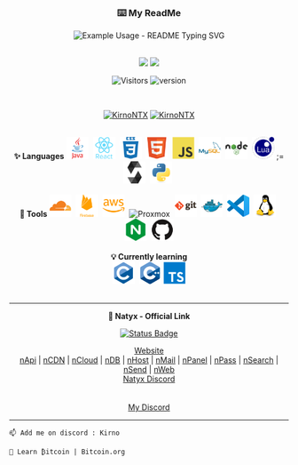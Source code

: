 <!-- Header -->
<p align="center">
  <h3 align="center">⌨️ My ReadMe</h3>
</p>
<p align="center">
  <img src="https://readme-typing-svg.demolab.com/?lines=Hi+I'm+Kirno;Welcome+on+my+Github&font=Fira%20Code&center=true&width=380&height=50&duration=4000&pause=1000" alt="Example Usage - README Typing SVG">
</p>

<!-- Tag & icon -->
<br>
<div id="header" align="center">
  <img src="https://media.giphy.com/media/M9gbBd9nbDrOTu1Mqx/giphy.gif" width="100"/>
  <img src="https://natyx.net/assets/img/logo.webp" width="100">
</div>
<div align="center">

  ![Visitors](https://visitor-badge.laobi.icu/badge?page_id=KirnoDEV)</a>
  ![version](https://img.shields.io/badge/version-1.8.2-blue)</a>
</div>

<!-- Stat widget -->
<br>
<p align="center">
  <a href="https://natyx.net"><img src="https://streak-stats.demolab.com?user=KirnoNTX&theme=transparent" alt="KirnoNTX" /></a>
  <a href="https://natyx.net"><img src="https://github-readme-stats.vercel.app/api?username=KirnoNTX&theme=transparent&show_icons=true&locale=en" alt="KirnoNTX" /></a>
</p>

<!-- What i can do icon Languages -->
<br>
<div id="i-can-do" align="center">
  <strong>✨ Languages</strong>
  <img src="https://github.com/devicons/devicon/blob/master/icons/java/java-original-wordmark.svg" title="Java" alt="Java" width="40" height="40"/>&nbsp;
  <img src="https://github.com/devicons/devicon/blob/master/icons/react/react-original-wordmark.svg" title="React" alt="React" width="40" height="40"/>&nbsp;
  <img src="https://github.com/devicons/devicon/blob/master/icons/css3/css3-plain-wordmark.svg"  title="CSS3" alt="CSS" width="40" height="40"/>&nbsp;
  <img src="https://github.com/devicons/devicon/blob/master/icons/html5/html5-original.svg" title="HTML5" alt="HTML" width="40" height="40"/>&nbsp;
  <img src="https://github.com/devicons/devicon/blob/master/icons/javascript/javascript-original.svg" title="JavaScript" alt="JavaScript" width="40" height="40"/>&nbsp;
  <img src="https://github.com/devicons/devicon/blob/master/icons/mysql/mysql-original-wordmark.svg" title="MySQL"  alt="MySQL" width="40" height="40"/>&nbsp;
  <img src="https://github.com/devicons/devicon/blob/master/icons/nodejs/nodejs-original-wordmark.svg" title="NodeJS" alt="NodeJS" width="40" height="40"/>&nbsp;
  <img src="https://github.com/devicons/devicon/blob/master/icons/lua/lua-original.svg" title="Lua" alt="Lua" width="40" height="40"/>&nbsp;;=
  <img src="https://github.com/devicons/devicon/blob/master/icons/solidity/solidity-original.svg" title="Solidity" alt="Solidity" width="40" height="40"/>&nbsp;
  <img src="https://github.com/devicons/devicon/blob/master/icons/python/python-original.svg" title="Python" alt="Python" width="40" height="40"/>&nbsp;
</div>

<!-- What i can do icon Tools -->
<br>
<div id="i-can-do" align="center">
  <strong>🔧 Tools</strong>
  <img src="https://github.com/devicons/devicon/blob/master/icons/cloudflare/cloudflare-original.svg" title="Cloudflare" alt="Cloudflare" width="40" height="40"/>&nbsp;
  <img src="https://github.com/devicons/devicon/blob/master/icons/firebase/firebase-plain-wordmark.svg" title="Firebase" alt="Firebase" width="40" height="40"/>&nbsp;
  <img src="https://github.com/devicons/devicon/blob/master/icons/amazonwebservices/amazonwebservices-plain-wordmark.svg" title="AWS" alt="AWS" width="40" height="40"/>&nbsp;
  <img src="https://ncdn.natyx.net/jOzO5/gh-proxmox/raw.png" title="Proxmox" alt="Proxmox" width="40" height="40"/>&nbsp;
  <img src="https://github.com/devicons/devicon/blob/master/icons/git/git-original-wordmark.svg" title="Git" alt="Git" width="40" height="40"/>&nbsp;
  <img src="https://github.com/devicons/devicon/blob/master/icons/docker/docker-original.svg" title="Docker" alt="Docker" width="40" height="40"/>&nbsp;
  <img src="https://github.com/devicons/devicon/blob/master/icons/vscode/vscode-original.svg" title="VS Code" alt="VS Code" width="40" height="40"/>&nbsp;
  <img src="https://github.com/devicons/devicon/blob/master/icons/linux/linux-original.svg" title="Linux" alt="Linux" width="40" height="40"/>&nbsp;
  <img src="https://github.com/devicons/devicon/blob/master/icons/nginx/nginx-original.svg" title="Nginx" alt="Nginx" width="40" height="40"/>&nbsp;
  <img src="https://github.com/devicons/devicon/blob/master/icons/github/github-original.svg" title="Github" alt="Github" width="40" height="40"/>
</div>

<!-- What i learn do icon -->
<br>
<div id="i-can-do" align="center">
  <strong>💡 Currently learning</strong>
  <br>
  <img src="https://github.com/devicons/devicon/blob/master/icons/c/c-original.svg" title="C" alt="C" width="40" height="40"/>&nbsp;
  <img src="https://github.com/devicons/devicon/blob/master/icons/cplusplus/cplusplus-original.svg" title="C++" alt="C++" width="40" height="40"/>
  <img src="https://github.com/devicons/devicon/blob/master/icons/typescript/typescript-original.svg" title="Type Script" alt="C++" width="40" height="40"/>
</div>

<!-- Natyx section -->
<br>

---

<div align="center">
  <strong>👋 Natyx - Official Link</strong>
  <br>

  [![Status Badge](https://uptime.2222.ovh/api/badge/69/status)](https://status.natyx.net)
</div>
<div align="center">
  <a href="https://natyx.net">Website</a>
</div>
<div align="center">
  <a href="https://api.natyx.net">nApi</a> | 
  <a href="https://ncdn.natyx.net/home">nCDN</a> | 
  <a href="https://ncloud.natyx.net">nCloud</a> | 
  <a href="https://npanel.natyx.net/phpmyadmin/">nDB</a> | 
  <a href="https://nhost.natyx.net">nHost</a> | 
  <a href="https://nmail.natyx.net">nMail</a> | 
  <a href="https://npanel.natyx.net">nPanel</a> | 
  <a href="https://npass.natyx.net">nPass</a> | 
  <a href="https://nsear.ch">nSearch</a> | 
  <a href="https://nsend.natyx.net">nSend</a> | 
  <a href="https://nweb.natyx.net">nWeb</a>
</div>
<div align="center">
  <a href="https://discord.natyx.net">Natyx Discord</a>
</div>
<br>
<br>
<div align="center">
  <a href="https://discordapp.com/users/423164221602267150">My Discord</a>
</div>

---

<!-- Short note -->
```
📫 Add me on discord : Kirno
```
```
📖 Learn ₿itcoin | Bitcoin.org
```
